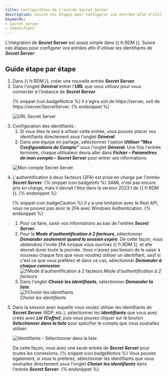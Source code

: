 ```yaml
---
title: Configuration de l'entrée Secret Server
description: Suivre ces étapes pour configurer vos entrées afin d'utiliser les identifiants de Secret Server dans Remote Desktop Manager.
keywords:
- secret server
- identifiant
---
```

L'intégration de ***Secret Server*** est assez simple dans {{ fr.RDM }}. Suivre ces étapes pour configurer vos entrées afin d'utiliser les identifiants de ***Secret Server***.
## Guide étape par étape
<ol>
  <li>Dans {{ fr.RDM }}, créer une nouvelle entrée <b><i>Secret Server</i></b>.</li>
  <li>Dans l'onglet <b><i>Général</i></b> entrer l'<b><i>URL</i></b> que vous utilisez pour vous connecter à l'instance de <b><i>Secret Server</i></b>.</li>

{% snippet icon.badgeNotice %} 
Il s'agira soit de https<area>://server, soit de https<area>://server/SecretServer. 
{% endsnippet %}
 
![URL Secret Server](https://webdevolutions.azureedge.net/docs/fr/kb/KB4058.png) 

  <li>Configuration des identifiants :  
    <ol>
      <li>Si vous êtes le seul à utiliser cette entrée, vous pouvez placer vos identifiants directement sous l'onglet <b><i>Général</i></b>.</li>
      <li>Dans une équipe en partage, sélectionner l'option <b><i>Utiliser "Mes Configurations de Compte"</i></b> sous l'onglet <b><i>Général</i></b>. Une fois l'entrée terminée, chaque utilisateur devra aller dans <b><i>Fichier – Paramètres de mon compte – Secret Server</i></b> pour entrer ses informations.</li>
    </ol>
  </li>

![Mon compte Secret Server](https://webdevolutions.azureedge.net/docs/fr/kb/KB4059.png) 

  <li>L'authentification à deux facteurs (2FA) est prise en charge par l'entrée <b><i>Secret Server</i></b>. 
{% snippet icon.badgeInfo %} 
SAML n'est pas encore pris en charge, mais il devrait l'être dans la version 2023.1 de {{ fr.RDM }}. 
{% endsnippet %}
 
{% snippet icon.badgeCaution %} 
Il y a une limitation avec le Rest API, vous ne pouvez pas avoir le 2FA avec Windows Authentication. 
{% endsnippet %}
    <ol>
      <li>Pour ce faire, saisir vos informations au bas de l'entrée <b><i>Secret Server</i></b>. </li>
      <li>Pour le <b><i>Mode d'authentification à 2 facteurs</i></b>, sélectionner <b><i>Demander seulement quand la session expire</i></b>. De cette façon, vous obtiendrez l'invite 2FA lorsque vous ouvrirez {{ fr.RDM }}, et elle devrait durer toute la journée. Vous n'aurez pas besoin de le saisir à nouveau chaque fois que vous voudrez utiliser un identifiant, sauf si c'est ce que vous préférez et dans ce cas, sélectionner <b><i>Demander à chaque connexion</i></b>. </li>
<img src="https://webdevolutions.azureedge.net/docs/fr/kb/KB4061.png" alt="!!Mode d'authentification à 2 facteurs">
<i>Mode d'authentification à 2 facteurs</i> 
      <li>Dans l'onglet <b><i>Choisir les identifiants</i></b>, sélectionner <b><i>Demander la liste</i></b>. </li>
<img src="https://webdevolutions.azureedge.net/docs/fr/kb/KB4060.png" alt="!!Choisir les identifiants">  
<i>Choisir les identifiants</i> 
    </ol>
  </li>
  <li>Dans la session avec laquelle vous voulez utiliser les identifiants de <b><i>Secret Server</i></b> (RDP, etc.), sélectionner les <b><i>Identifiants</i></b> que vous avez créés avec <b><i>Lié (Coffre)</i></b>, puis vous pouvez cliquer sur le bouton <b><i>Sélectionner dans la liste</i></b> pour spécifier le compte que vous souhaitez utiliser. </li>

![Identifiants – Sélectionner dans la liste](https://webdevolutions.azureedge.net/docs/fr/kb/KB4062.png) 

De cette façon, vous avez une seule entrée de ***Secret Server*** pour toutes les connexions. 
{% snippet icon.badgeNotice %} 
Vous pouvez également, si vous le préférez, sélectionner les identifiants que vous souhaitez directement sous l'onglet ***Choisir les identifiants*** dans l'entrée ***Secret Server***. 
{% endsnippet %}
 </ol>
 

